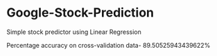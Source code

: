 # Google-Stock-Prediction
Simple stock predictor using Linear Regression

Percentage accuracy on cross-validation data- 89.50525943439622%
